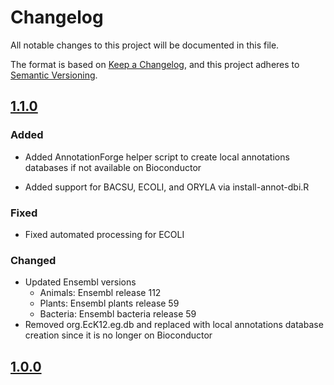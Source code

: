 # Changelog  

All notable changes to this project will be documented in this file.

The format is based on [Keep a Changelog](https://keepachangelog.com/en/1.0.0/),
and this project adheres to [Semantic Versioning](https://semver.org/spec/v2.0.0.html).

## [1.1.0](https://github.com/nasa/GeneLab_Data_Processing/blob/DEV_GeneLab_Reference_Annotations_vGL-DPPD-7110-A/GeneLab_Reference_Annotations/Workflow_Documentation/GL_RefAnnotTable-A)  

### Added  

- Added AnnotationForge helper script to create local annotations databases if not available on Bioconductor

- Added support for BACSU, ECOLI, and ORYLA via install-annot-dbi.R

### Fixed  

- Fixed automated processing for ECOLI

### Changed  

- Updated Ensembl versions
    - Animals: Ensembl release 112
    - Plants: Ensembl plants release 59
    - Bacteria: Ensembl bacteria release 59
- Removed org.EcK12.eg.db and replaced with local annotations database creation since it is no longer on Bioconductor


## [1.0.0](https://github.com/nasa/GeneLab_Data_Processing/releases/tag/GL_RefAnnotTable_1.0.0)
